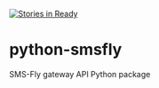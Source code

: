 [![Stories in Ready](https://badge.waffle.io/wk-tech/python-smsfly.png?label=ready&title=Ready)](https://waffle.io/wk-tech/python-smsfly)
# python-smsfly
SMS-Fly gateway API Python package
